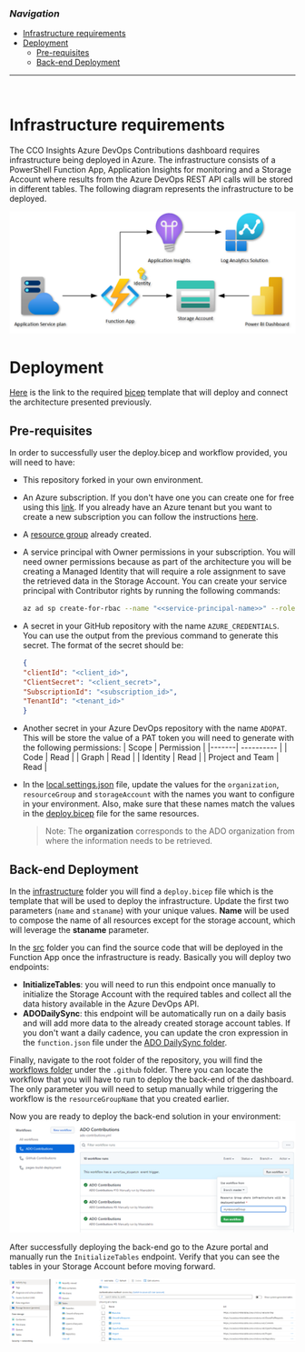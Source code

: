 ### _Navigation_

- [Infrastructure requirements](#infrastructure-requirements)
- [Deployment](#deployment)
  - [Pre-requisites](#pre-requisites)
  - [Back-end Deployment](#back-end-deployment)

---

<br>

# Infrastructure requirements

The CCO Insights Azure DevOps Contributions dashboard requires infrastructure being deployed in Azure. The infrastructure consists of a PowerShell Function App, Application Insights for monitoring and a Storage Account where results from the Azure DevOps REST API calls will be stored in different tables. The following diagram represents the infrastructure to be deployed.

![ADO Dashboard Architecture][ADODashboardArchitecture]

# Deployment

[Here][ADODashboardBicepTemplate] is the link to the required [bicep][BicepOverview] template that will deploy and connect the architecture presented previously.

## Pre-requisites

In order to successfully user the deploy.bicep and workflow provided, you will need to have:
- This repository forked in your own environment.
- An Azure subscription. If you don't have one you can create one for free using this [link][GetAzure]. If you already have an Azure tenant but you want to create a new subscription you can follow the instructions [here][CreateSubscription].
- A [resource group][ResourceGroup] already created.
- A service principal with Owner permissions in your subscription. You will need owner permissions because as part of the architecture you will be creating a Managed Identity that will require a role assignment to save the retrieved data in the Storage Account. You can create your service principal with Contributor rights by running the following commands:
    ```sh
    az ad sp create-for-rbac --name "<<service-principal-name>>" --role "Contributor" --scopes /subscriptions/<<subscriptionId>> --output "json"
    ```
- A secret in your GitHub repository with the name `AZURE_CREDENTIALS`. You can use the output from the previous command to generate this secret. The format of the secret should be:
    ```json
    {
    "clientId": "<client_id>",
    "ClientSecret": "<client_secret>",
    "SubscriptionId": "<subscription_id>",
    "TenantId": "<tenant_id>"
    }
    ```
- Another secret in your Azure DevOps repository with the name `ADOPAT`. This will be store the value of a PAT token you will need to generate with the following permissions:
    | Scope | Permission |
    |-------| ---------- |
    | Code | Read |
    | Graph | Read |
    | Identity | Read |
    | Project and Team | Read |

- In the [local.settings.json][local.settings.json] file, update the values for the `organization`, `resourceGroup` and `storageAccount` with the names you want to configure in your environment. Also, make sure that these names match the values in the [deploy.bicep][deploy.bicep] file for the same resources.

    > Note: The **organization** corresponds to the ADO organization from where the information needs to be retrieved.

## Back-end Deployment

In the [infrastructure][infrastructure] folder you will find a `deploy.bicep` file which is the template that will be used to deploy the infrastructure. Update the first two parameters (`name` and `staname`) with your unique values. **Name** will be used to compose the name of all resources except for the storage account, which will leverage the **staname** parameter.

In the [src][src] folder you can find the source code that will be deployed in the Function App once the infrastructure is ready. Basically you will deploy two endpoints:
- **InitializeTables**: you will need to run this endpoint once manually to initialize the Storage Account with the required tables and collect all the data history available in the Azure DevOps API.
- **ADODailySync**: this endpoint will be automatically run on a daily basis and will add more data to the already created storage account tables. If you don't want a daily cadence, you can update the cron expression in the `function.json` file under the [ADO DailySync folder][ADODailySyncFolder].

Finally, navigate to the root folder of the repository, you will find the [workflows folder][WorkflowsFolder] under the `.github` folder. There you can locate the workflow that you will have to run to deploy the back-end of the dashboard. The only parameter you will need to setup manually while triggering the workflow is the `resourceGroupName` that you created earlier.

Now you are ready to deploy the back-end solution in your environment:
![deploy-back-end][DeployBackend]

After successfully deploying the back-end go to the Azure portal and manually run the `InitializeTables` endpoint. Verify that you can see the tables in your Storage Account before moving forward.

![storage-tables][StorageTables]

<br>


<!-- Docs -->
[BicepOverview]: <https://learn.microsoft.com/en-us/azure/azure-resource-manager/bicep/overview?tabs=bicep>
[GetAzure]: <https://azure.microsoft.com/en-us/free/search/?OCID=AID2200258_SEM_069a8abd963111ebbd21e8d33199249f:G:s&ef_id=069a8abd963111ebbd21e8d33199249f:G:s&msclkid=069a8abd963111ebbd21e8d33199249f>
[CreateSubscription]: <https://docs.microsoft.com/en-us/azure/cost-management-billing/manage/create-subscription#:~:text=On%20the%20Customers%20page%2C%20select%20the%20customer.%20In,page%2C%20select%20%2B%20Add%20to%20create%20a%20subscription>
[ResourceGroup]: <https://learn.microsoft.com/en-us/azure/azure-resource-manager/management/manage-resource-groups-portal>

<!-- Images -->
[ADODashboardArchitecture]: <./media/github-dashboard-architecture.png>
[DeployBackend]: <./media/ado-run-workflow.png>
[StorageTables]: <./media/ado-storage-tables.png>

<!-- References -->
[local.settings.json]: <https://github.com/Azure/CCOInsights/blob/main/dashboards/ADODashboard-Contributors/src/local.settings.json>
[deploy.bicep]: <https://github.com/Azure/CCOInsights/blob/main/dashboards/ADODashboard-Contributors/infrastructure/deploy.bicep>
[infrastructure]: <https://github.com/Azure/CCOInsights/blob/main/dashboards/ADODashboard-Contributors/infrastructure>
[src]: <https://github.com/Azure/CCOInsights/blob/main/dashboards/ADODashboard-Contributors/src>
[ADODailySyncFolder]: <https://github.com/Azure/CCOInsights/blob/main/dashboards/ADODashboard-Contributors/src/ADOContributions/ADODailySync>
[WorkflowsFolder]: <https://github.com/Azure/CCOInsights/tree/main/.github/workflows>
[ADODashboardBicepTemplate]: <https://github.com/Azure/CCOInsights/blob/main/dashboards/ADODashboard-Contributors/infrastructure/deploy.bicep>